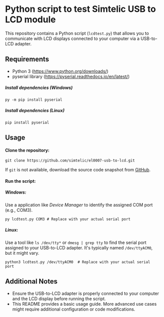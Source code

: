 # Python script to test Simtelic USB to LCD module

This repository contains a Python script (`lcdtest.py`) that allows you to communicate with LCD displays connected to your computer via a USB-to-LCD adapter.

## Requirements
- Python 3 (https://www.python.org/downloads/)
- pyserial library (https://pyserial.readthedocs.io/en/latest/)

##### Install dependencies (Windows)
```
py -m pip install pyserial
```
##### Install dependencies (Linux)
```
pip install pyserial
```

## Usage

#### Clone the repository:
   
```
git clone https://github.com/simtelic/el0007-usb-to-lcd.git
```

If `git` is not available, download the source code snapshot from [GitHub](https://github.com/simtelic/el0007-usb-to-lcd/archive/refs/heads/main.zip).

#### Run the script:

##### Windows:
Use a application like *Device Manager* to identify the assigned COM port (e.g., COM3).
```
py lcdtest.py COM3 # Replace with your actual serial port
```

##### Linux:
Use a tool like `ls /dev/tty*` or `dmesg | grep tty` to find the serial port assigned to your USB-to-LCD adapter. It's typically named `/dev/ttyACM0`, but it might vary.
```
python3 lcdtest.py /dev/ttyACM0  # Replace with your actual serial port
```

## Additional Notes

- Ensure the USB-to-LCD adapter is properly connected to your computer and the LCD display before running the script.
- This README provides a basic usage guide. More advanced use cases might require additional configuration or code modifications.
